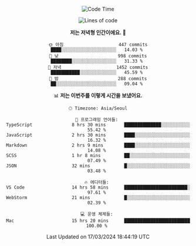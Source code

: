 <div align='center'>
 
<!--START_SECTION:waka-->
![Code Time](http://img.shields.io/badge/Code%20Time-3%2C460%20hrs%2037%20mins-blue)

![Lines of code](https://img.shields.io/badge/%EC%A0%80%EB%8A%94%20%EC%97%AC%ED%83%9C%EA%B9%8C%EC%A7%80%20-1.5%20million%20%EC%A4%84%EC%9D%98%20%EC%BD%94%EB%93%9C%EB%A5%BC%20%EC%9E%91%EC%84%B1%ED%96%88%EC%96%B4%EC%9A%94.-blue)

**저는 저녁형 인간이에요. 🦉** 

```text
🌞 아침                     447 commits         ████░░░░░░░░░░░░░░░░░░░░░   14.03 % 
🌆 낮　                     998 commits         ████████░░░░░░░░░░░░░░░░░   31.33 % 
🌃 저녁                     1452 commits        ███████████░░░░░░░░░░░░░░   45.59 % 
🌙 밤　                     288 commits         ██░░░░░░░░░░░░░░░░░░░░░░░   09.04 % 
```


📊 **저는 이번주를 이렇게 시간을 보냈어요.** 

```text
🕑︎ Timezone: Asia/Seoul

💬 프로그래밍 언어들: 
TypeScript               8 hrs 30 mins       ██████████████░░░░░░░░░░░   55.42 % 
JavaScript               2 hrs 30 mins       ████░░░░░░░░░░░░░░░░░░░░░   16.32 % 
Markdown                 2 hrs 9 mins        ████░░░░░░░░░░░░░░░░░░░░░   14.08 % 
SCSS                     1 hr 8 mins         ██░░░░░░░░░░░░░░░░░░░░░░░   07.49 % 
JSON                     32 mins             █░░░░░░░░░░░░░░░░░░░░░░░░   03.48 % 

🔥 에디터들: 
VS Code                  14 hrs 58 mins      ████████████████████████░   97.61 % 
WebStorm                 21 mins             █░░░░░░░░░░░░░░░░░░░░░░░░   02.39 % 

💻 운영 체제들: 
Mac                      15 hrs 20 mins      █████████████████████████   100.00 % 
```


 Last Updated on 17/03/2024 18:44:19 UTC
<!--END_SECTION:waka-->
 </div>
<!---
Emewjin/Emewjin is a ✨ special ✨ repository because its `README.md` (this file) appears on your GitHub profile.
You can click the Preview link to take a look at your changes.
--->
